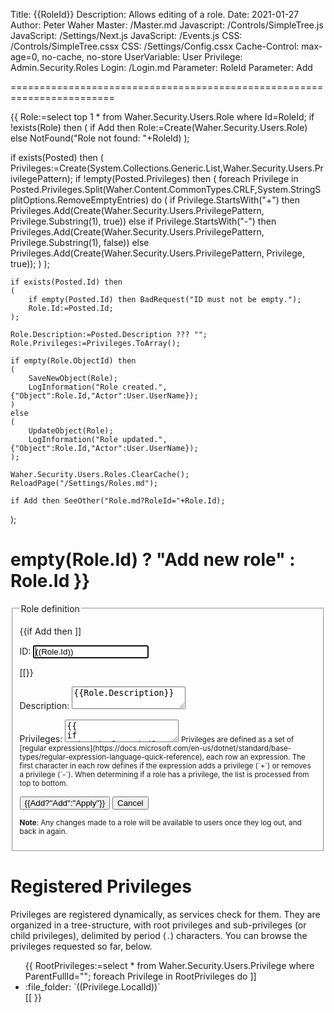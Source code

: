 ﻿Title: {{RoleId}}
Description: Allows editing of a role.
Date: 2021-01-27
Author: Peter Waher
Master: /Master.md
Javascript: /Controls/SimpleTree.js
JavaScript: /Settings/Next.js
JavaScript: /Events.js
CSS: /Controls/SimpleTree.cssx
CSS: /Settings/Config.cssx
Cache-Control: max-age=0, no-cache, no-store
UserVariable: User
Privilege: Admin.Security.Roles
Login: /Login.md
Parameter: RoleId
Parameter: Add

========================================================================

{{
Role:=select top 1 * from Waher.Security.Users.Role where Id=RoleId;
if !exists(Role) then 
(
	if Add then
		Role:=Create(Waher.Security.Users.Role)
	else
		NotFound("Role not found: "+RoleId)
);

if exists(Posted) then
(
	Privileges:=Create(System.Collections.Generic.List,Waher.Security.Users.PrivilegePattern);
	if !empty(Posted.Privileges) then
	(
		foreach Privilege in Posted.Privileges.Split(Waher.Content.CommonTypes.CRLF,System.StringSplitOptions.RemoveEmptyEntries) do
		(
			if Privilege.StartsWith("+") then
				Privileges.Add(Create(Waher.Security.Users.PrivilegePattern, Privilege.Substring(1), true))
			else if Privilege.StartsWith("-") then
				Privileges.Add(Create(Waher.Security.Users.PrivilegePattern, Privilege.Substring(1), false))
			else
				Privileges.Add(Create(Waher.Security.Users.PrivilegePattern, Privilege, true));
		)
	);

	if exists(Posted.Id) then
	(
		if empty(Posted.Id) then BadRequest("ID must not be empty.");
		Role.Id:=Posted.Id;
	);
	
	Role.Description:=Posted.Description ??? "";
	Role.Privileges:=Privileges.ToArray();

	if empty(Role.ObjectId) then
	(
		SaveNewObject(Role);
		LogInformation("Role created.",{"Object":Role.Id,"Actor":User.UserName});
	)
	else
	(
		UpdateObject(Role);
		LogInformation("Role updated.",{"Object":Role.Id,"Actor":User.UserName});
	);

	Waher.Security.Users.Roles.ClearCache();
	ReloadPage("/Settings/Roles.md");
	
	if Add then SeeOther("Role.md?RoleId="+Role.Id);
);

empty(Role.Id) ? "Add new role" : Role.Id
}}
===================

<form action="Role.md" method="post" enctype="multipart/form-data">
<fieldset>
<legend>Role definition</legend>

{{if Add then ]]
<p>
<label for="Id">ID:</label>  
<input type="text" id="Id" name="Id" value='((Role.Id))' autofocus required/>
</p>
[[}}

<p>
<label for="Description">Description:</label>  
<textarea id="Description" name="Description">{{Role.Description}}</textarea>
</p>

<p>
<label for="Privileges">Privileges:</label>  
<textarea id="Privileges" name="Privileges">{{
if exists(Role.Privileges) then
(
	foreach Privilege in Role.Privileges do
	(
		if Privilege.Include then ]]+[[ else ]]-[[;
		]]((Privilege.Expression))
[[
	)
)}}</textarea>
<small>Privileges are defined as a set of [regular expressions](https://docs.microsoft.com/en-us/dotnet/standard/base-types/regular-expression-language-quick-reference), 
each row an expression. The first character in each row defines if the expression adds a privilege (`+`) or removes a privilege (`-`). When determining if a role has a
privilege, the list is processed from top to bottom.</small>
</p>

<button type="submit" class="posButton">{{Add?"Add":"Apply"}}</button>
<button type="button" class="negButton" onclick="Reload('')">Cancel</button>

<small>**Note**: Any changes made to a role will be available to users once they log out, and back in again.</small>

</fieldset>
</form>

Registered Privileges
=======================

Privileges are registered dynamically, as services check for them. They are organized in a tree-structure, with root privileges and
sub-privileges (or child privileges), delimited by period (`.`) characters. You can browse the privileges requested so far, below.

<ul class="SimpleTree">
{{
RootPrivileges:=select * from Waher.Security.Users.Privilege where ParentFullId="";
foreach Privilege in RootPrivileges do
	]]<li class="Expandable" onclick="ExpandNode(event,this)" data-id="((Privilege.FullId))" data-expand="ExpandPrivilege.ws" 
	data-collapsedimg="((HtmlAttributeEncode(MarkdownToHtml(":file_folder:") ) ))" 
	data-expandedimg="((HtmlAttributeEncode(MarkdownToHtml(":open_file_folder:") ) ))"><span class="ItemImage">:file_folder:</span> `((Privilege.LocalId))`</li>
[[
}}
</ul>